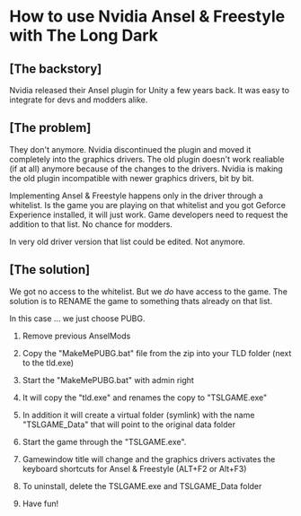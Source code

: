 # How to use Nvidia Ansel & Freestyle with The Long Dark

## [The backstory]
Nvidia released their Ansel plugin for Unity a few years back. It was easy to integrate for devs and modders alike. 

## [The problem]
They don't anymore. Nvidia discontinued the plugin and moved it completely into the graphics drivers.
The old plugin doesn't work realiable (if at all) anymore because of the changes to the drivers.
Nvidia is making the old plugin incompatible with newer graphics drivers, bit by bit.

Implementing Ansel & Freestyle happens only in the driver through a whitelist.
Is the game you are playing on that whitelist and you got Geforce Experience installed, it will just work.
Game developers need to request the addition to that list. No chance for modders.

In very old driver version that list could be edited. Not anymore.

## [The solution]
We got no access to the whitelist. But we *do* have access to the game.
The solution is to RENAME the game to something thats already on that list.

In this case ... we just choose PUBG.

1. Remove previous AnselMods
2. Copy the "MakeMePUBG.bat" file from the zip into your TLD folder (next to the tld.exe)
3. Start the "MakeMePUBG.bat" with admin right
4. It will copy the "tld.exe" and renames the copy to "TSLGAME.exe"
5. In addition it will create a virtual folder (symlink) with the name "TSLGAME_Data" that will point to the original data folder
6. Start the game through the "TSLGAME.exe". 
7. Gamewindow title will change and the graphics drivers activates the keyboard shortcuts for Ansel & Freestyle (ALT+F2 or Alt+F3)

8. To uninstall, delete the TSLGAME.exe and TSLGAME_Data folder
9. Have fun!
